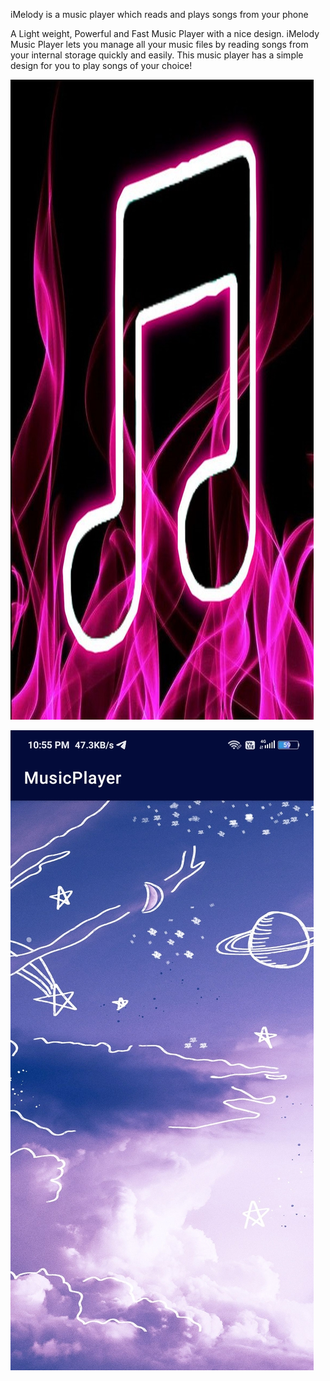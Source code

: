 

iMelody is a music player which reads and plays songs from your phone 


  A Light weight, Powerful and Fast Music Player with a nice 
  design. iMelody Music Player lets you manage all your music files
  by reading songs from your internal storage quickly and easily.
  This music player has a simple design for you to play songs of your choice!
  
  
![Icon](https://raw.githubusercontent.com/AyushJain2480/MusicPlayer/main/img/audio.jpg)

![home screen](https://raw.githubusercontent.com/AyushJain2480/MusicPlayer/main/img/m1.jpg)
